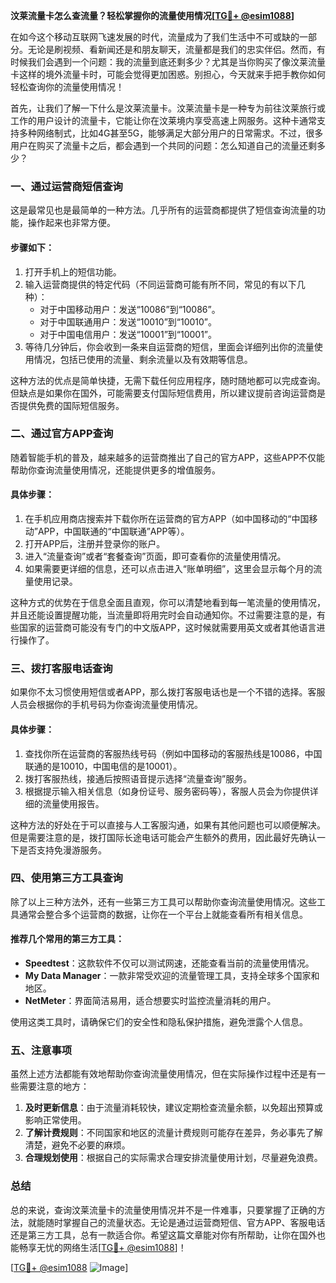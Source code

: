 **汶莱流量卡怎么查流量？轻松掌握你的流量使用情况[[TG💪+ @esim1088](https://t.me/s/esim1088)]**

在如今这个移动互联网飞速发展的时代，流量成为了我们生活中不可或缺的一部分。无论是刷视频、看新闻还是和朋友聊天，流量都是我们的忠实伴侣。然而，有时候我们会遇到一个问题：我的流量到底还剩多少？尤其是当你购买了像汶莱流量卡这样的境外流量卡时，可能会觉得更加困惑。别担心，今天就来手把手教你如何轻松查询你的流量使用情况！

首先，让我们了解一下什么是汶莱流量卡。汶莱流量卡是一种专为前往汶莱旅行或工作的用户设计的流量卡，它能让你在汶莱境内享受高速上网服务。这种卡通常支持多种网络制式，比如4G甚至5G，能够满足大部分用户的日常需求。不过，很多用户在购买了流量卡之后，都会遇到一个共同的问题：怎么知道自己的流量还剩多少？

### **一、通过运营商短信查询**

这是最常见也是最简单的一种方法。几乎所有的运营商都提供了短信查询流量的功能，操作起来也非常方便。

#### **步骤如下：**
1. 打开手机上的短信功能。
2. 输入运营商提供的特定代码（不同运营商可能有所不同，常见的有以下几种）：
   - 对于中国移动用户：发送“10086”到“10086”。
   - 对于中国联通用户：发送“10010”到“10010”。
   - 对于中国电信用户：发送“10001”到“10001”。
3. 等待几分钟后，你会收到一条来自运营商的短信，里面会详细列出你的流量使用情况，包括已使用的流量、剩余流量以及有效期等信息。

这种方法的优点是简单快捷，无需下载任何应用程序，随时随地都可以完成查询。但缺点是如果你在国外，可能需要支付国际短信费用，所以建议提前咨询运营商是否提供免费的国际短信服务。

### **二、通过官方APP查询**

随着智能手机的普及，越来越多的运营商推出了自己的官方APP，这些APP不仅能帮助你查询流量使用情况，还能提供更多的增值服务。

#### **具体步骤：**
1. 在手机应用商店搜索并下载你所在运营商的官方APP（如中国移动的“中国移动”APP，中国联通的“中国联通”APP等）。
2. 打开APP后，注册并登录你的账户。
3. 进入“流量查询”或者“套餐查询”页面，即可查看你的流量使用情况。
4. 如果需要更详细的信息，还可以点击进入“账单明细”，这里会显示每个月的流量使用记录。

这种方式的优势在于信息全面且直观，你可以清楚地看到每一笔流量的使用情况，并且还能设置提醒功能，当流量即将用完时会自动通知你。不过需要注意的是，有些国家的运营商可能没有专门的中文版APP，这时候就需要用英文或者其他语言进行操作了。

### **三、拨打客服电话查询**

如果你不太习惯使用短信或者APP，那么拨打客服电话也是一个不错的选择。客服人员会根据你的手机号码为你查询流量使用情况。

#### **具体步骤：**
1. 查找你所在运营商的客服热线号码（例如中国移动的客服热线是10086，中国联通的是10010，中国电信的是10001）。
2. 拨打客服热线，接通后按照语音提示选择“流量查询”服务。
3. 根据提示输入相关信息（如身份证号、服务密码等），客服人员会为你提供详细的流量使用报告。

这种方法的好处在于可以直接与人工客服沟通，如果有其他问题也可以顺便解决。但是需要注意的是，拨打国际长途电话可能会产生额外的费用，因此最好先确认一下是否支持免漫游服务。

### **四、使用第三方工具查询**

除了以上三种方法外，还有一些第三方工具可以帮助你查询流量使用情况。这些工具通常会整合多个运营商的数据，让你在一个平台上就能查看所有相关信息。

#### **推荐几个常用的第三方工具：**
- **Speedtest**：这款软件不仅可以测试网速，还能查看当前的流量使用情况。
- **My Data Manager**：一款非常受欢迎的流量管理工具，支持全球多个国家和地区。
- **NetMeter**：界面简洁易用，适合想要实时监控流量消耗的用户。

使用这类工具时，请确保它们的安全性和隐私保护措施，避免泄露个人信息。

### **五、注意事项**

虽然上述方法都能有效地帮助你查询流量使用情况，但在实际操作过程中还是有一些需要注意的地方：

1. **及时更新信息**：由于流量消耗较快，建议定期检查流量余额，以免超出预算或影响正常使用。
2. **了解计费规则**：不同国家和地区的流量计费规则可能存在差异，务必事先了解清楚，避免不必要的麻烦。
3. **合理规划使用**：根据自己的实际需求合理安排流量使用计划，尽量避免浪费。

### **总结**

总的来说，查询汶莱流量卡的流量使用情况并不是一件难事，只要掌握了正确的方法，就能随时掌握自己的流量状态。无论是通过运营商短信、官方APP、客服电话还是第三方工具，总有一款适合你。希望这篇文章能对你有所帮助，让你在国外也能畅享无忧的网络生活[[TG💪+ @esim1088](https://t.me/s/esim1088)]！

[[TG💪+ @esim1088](https://t.me/s/esim1088) ![Image](https://i.postimg.cc/4NQfJmqS/Snipaste-2025-05-13-00-14-12.png)]